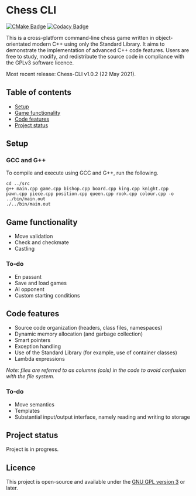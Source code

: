 # Chess CLI

[![CMake Badge](https://img.shields.io/github/workflow/status/tjkuson/chess-cpp/CMake)](https://github.com/tjkuson/chess-cpp/actions/workflows/cmake.yml)
[![Codacy Badge](https://img.shields.io/codacy/grade/393c681a2ce34fc78d64acf745398cee)](https://www.codacy.com/gh/tjkuson/chess-cpp/dashboard)

This is a cross-platform command-line chess game written in object-orientated modern C++
using only the Standard Library. It aims to demonstrate the implementation of advanced
C++ code features. Users are free to study, modify, and redistribute the source code in
compliance with the GPLv3 software licence.

Most recent release: Chess-CLI v1.0.2 (22 May 2021).

## Table of contents

- [Setup](#setup)
- [Game functionality](#game-functionality)
- [Code features](#code-features)
- [Project status](#project-status)

## Setup

### GCC and G++

To compile and execute using GCC and G++, run the following.

```commandline
cd ../src
g++ main.cpp game.cpp bishop.cpp board.cpp king.cpp knight.cpp pawn.cpp piece.cpp position.cpp queen.cpp rook.cpp colour.cpp -o ../bin/main.out
./../bin/main.out
```

## Game functionality

- Move validation
- Check and checkmate
- Castling

### To-do

- En passant
- Save and load games
- AI opponent
- Custom starting conditions

## Code features

- Source code organization (headers, class files, namespaces)
- Dynamic memory allocation (and garbage collection)
- Smart pointers
- Exception handling
- Use of the Standard Library (for example, use of container classes)
- Lambda expressions

_Note: files are referred to as columns (cols) in the code to avoid confusion with the
file system._

### To-do

- Move semantics
- Templates
- Substantial input/output interface, namely reading and writing to storage

## Project status

Project is in progress.

## Licence

This project is open-source and available under the [GNU GPL version 3](LICENSE) or
later.
